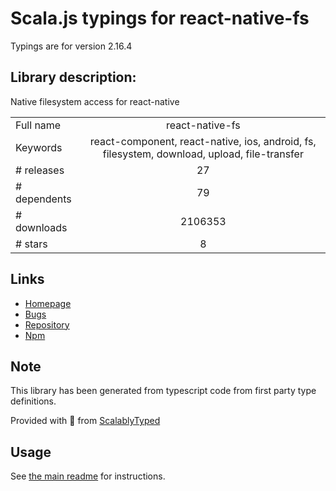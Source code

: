 
# Scala.js typings for react-native-fs

Typings are for version 2.16.4

## Library description:
Native filesystem access for react-native

|                    |                 |
| ------------------ | :-------------: |
| Full name          | react-native-fs |
| Keywords           | react-component, react-native, ios, android, fs, filesystem, download, upload, file-transfer |
| # releases         | 27 |
| # dependents       | 79 |
| # downloads        | 2106353 |
| # stars            | 8 |

## Links
- [Homepage](https://github.com/itinance/react-native-fs#readme)
- [Bugs](https://github.com/itinance/react-native-fs/issues)
- [Repository](https://github.com/itinance/react-native-fs)
- [Npm](https://www.npmjs.com/package/react-native-fs)
    


## Note
This library has been generated from typescript code from first party type definitions.

Provided with :purple_heart: from [ScalablyTyped](https://github.com/oyvindberg/ScalablyTyped)

## Usage
See [the main readme](../../readme.md) for instructions.


